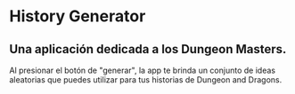 # History Generator

## Una aplicación dedicada a los Dungeon Masters.

Al presionar el botón de "generar", la app te brinda un conjunto de ideas aleatorias que puedes utilizar para tus historias de Dungeon and Dragons.
